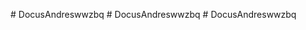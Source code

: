 
#   D o c u s A n d r e s w w z b q  
 #   D o c u s A n d r e s w w z b q  
 #   D o c u s A n d r e s w w z b q  
 